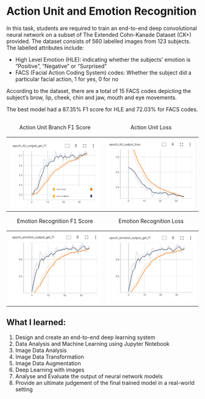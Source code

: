 # Action Unit and Emotion Recognition
In this task, students are required to train an end-to-end deep convolutional neural network on a subset of The Extended Cohn-Kanade Dataset (CK+) provided. The dataset consists of 560 labelled images from 123 subjects. The labelled attributes include:

- High Level Emotion (HLE): indicating whether the subjects’ emotion is “Positive”, “Negative” or “Surprised”
- FACS (Facial Action Coding System) codes: Whether the subject did a particular facial action, 1 for yes, 0 for no

According to the dataset, there are a total of 15 FACS codes depicting the subject’s brow, lip, cheek, chin and jaw, mouth and eye movements.  

  
The best model had a 87.35% F1 score for HLE and 72.03% for FACS codes.

<table align="center">
<thead>
     <tr align="center">
        <td>
        <p>Action Unit Branch F1 Score</p>
        </td>
        <td>
        <p>Action Unit Loss</p>
        </td>
     </tr>
</thead>
    
<tr align="center">
    <td><img src="COSC2779_A1_Statistics/model_emotion_output_labelled.png"></td>
     <td><img src="COSC2779_A1_Statistics/model10_au_loss.png"></td>
</tr>

<thead>
     <tr align="center">
        <td>
        <p>Emotion Recognition F1 Score</p>
        </td>
        <td>
        <p>Emotion Recognition Loss</p>
        </td>
     </tr>
</thead>

<tr align="center">
    <td><img src="COSC2779_A1_Statistics/model10_emotion_f1.png"></td>
     <td><img src="COSC2779_A1_Statistics/model10_emotion_f1.png"></td>
</tr>

</table>

## What I learned:
1. Design and create an end-to-end deep learning system
2. Data Analysis and Machine Learning using Jupyter Notebook
3. Image Data Analysis
4. Image Data Transformation
5. Image Data Augmentation
6. Deep Learning with images
7. Analyse and Evaluate the output of neural network models
8. Provide an ultimate judgement of the final trained model in a real-world setting
